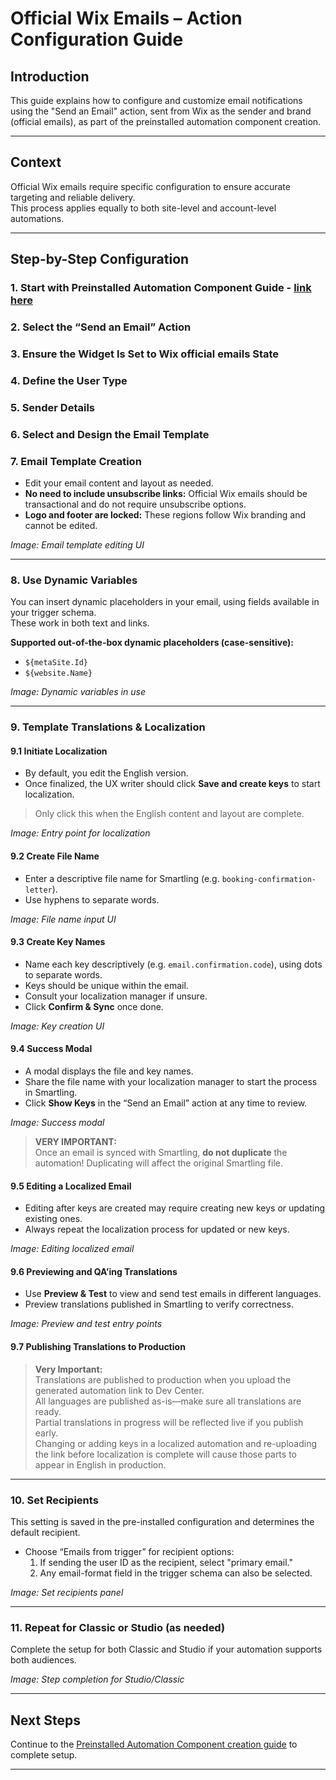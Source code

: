 # Official Wix Emails – Action Configuration Guide

## Introduction

This guide explains how to configure and customize email notifications using the "Send an Email" action, sent from Wix as the sender and brand (official emails), as part of the preinstalled automation component creation.

---

## Context

Official Wix emails require specific configuration to ensure accurate targeting and reliable delivery.  
This process applies equally to both site-level and account-level automations.

---

## Step-by-Step Configuration

### 1. Start with Preinstalled Automation Component Guide - [link here](./PreInstalled%20Automation.md)

### 2. Select the “Send an Email” Action

### 3. Ensure the Widget Is Set to Wix official emails State

### 4. Define the User Type

### 5. Sender Details

### 6. Select and Design the Email Template

### 7. Email Template Creation

- Edit your email content and layout as needed.
- **No need to include unsubscribe links:** Official Wix emails should be transactional and do not require unsubscribe options.
- **Logo and footer are locked:** These regions follow Wix branding and cannot be edited.

_Image: Email template editing UI_

---

### 8. Use Dynamic Variables

You can insert dynamic placeholders in your email, using fields available in your trigger schema.  
These work in both text and links.

**Supported out-of-the-box dynamic placeholders (case-sensitive):**
- `${metaSite.Id}`
- `${website.Name}`

_Image: Dynamic variables in use_

---

### 9. Template Translations & Localization

#### 9.1 Initiate Localization

- By default, you edit the English version.  
- Once finalized, the UX writer should click **Save and create keys** to start localization.

> Only click this when the English content and layout are complete.

_Image: Entry point for localization_

#### 9.2 Create File Name

- Enter a descriptive file name for Smartling (e.g. `booking-confirmation-letter`).  
- Use hyphens to separate words.

_Image: File name input UI_

#### 9.3 Create Key Names

- Name each key descriptively (e.g. `email.confirmation.code`), using dots to separate words.
- Keys should be unique within the email.
- Consult your localization manager if unsure.
- Click **Confirm & Sync** once done.

_Image: Key creation UI_

#### 9.4 Success Modal

- A modal displays the file and key names.
- Share the file name with your localization manager to start the process in Smartling.
- Click **Show Keys** in the “Send an Email” action at any time to review.

_Image: Success modal_

> **VERY IMPORTANT:**  
> Once an email is synced with Smartling, **do not duplicate** the automation! Duplicating will affect the original Smartling file.

#### 9.5 Editing a Localized Email

- Editing after keys are created may require creating new keys or updating existing ones.
- Always repeat the localization process for updated or new keys.

_Image: Editing localized email_

#### 9.6 Previewing and QA’ing Translations

- Use **Preview & Test** to view and send test emails in different languages.
- Preview translations published in Smartling to verify correctness.

_Image: Preview and test entry points_

#### 9.7 Publishing Translations to Production

> **Very Important:**  
> Translations are published to production when you upload the generated automation link to Dev Center.  
> All languages are published as-is—make sure all translations are ready.  
> Partial translations in progress will be reflected live if you publish early.  
> Changing or adding keys in a localized automation and re-uploading the link before localization is complete will cause those parts to appear in English in production.

---

### 10. Set Recipients

This setting is saved in the pre-installed configuration and determines the default recipient.

- Choose “Emails from trigger” for recipient options:
  1. If sending the user ID as the recipient, select "primary email."
  2. Any email-format field in the trigger schema can also be selected.

_Image: Set recipients panel_

---

### 11. Repeat for Classic or Studio (as needed)

Complete the setup for both Classic and Studio if your automation supports both audiences.

_Image: Step completion for Studio/Classic_

---

## Next Steps

Continue to the [Preinstalled Automation Component creation guide](./PreInstalled%20Automation.md) to complete setup.

---
